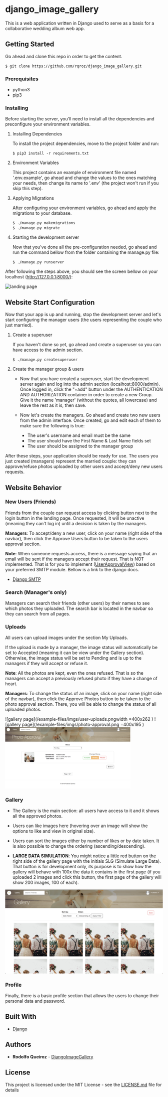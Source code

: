 # django_image_gallery

This is a web application written in Django used to serve as a basis for a collaborative wedding album web app.

## Getting Started

Go ahead and clone this repo in order to get the content.

```
$ git clone https://github.com/rqroz/django_image_gallery.git
```


### Prerequisites

- python3
- pip3

### Installing

Before starting the server, you'll need to install all the dependencies and preconfigure your environment variables.

1. Installing Dependencies

   To install the project dependencies, move to the project folder and run:
   ```
   $ pip3 install -r requirements.txt
   ```

2. Environment Variables

   This project contains an example of environment file named '.env.example', go ahead and change the values to the ones matching your needs, then change its name to '.env' (the project won't run if you skip this step).

3. Applying Migrations

   After configuring your environment variables, go ahead and apply the migrations to your database.
   ```
   $ ./manage.py makemigrations
   $ ./manage.py migrate
   ```

4. Starting the development server

   Now that you've done all the pre-configuration needed, go ahead and run the command bellow from the folder containing the manage.py file:
   ```
   $ ./manage.py runserver
   ```

After following the steps above, you should see the screen bellow on your localhost (http://127.0.0.1:8000/):

![landing page](/example-files/imgs/landing.png)

## Website Start Configuration

Now that your app is up and running, stop the development server and let's start configuring the manager users (the users representing the couple who just married).

1. Create a superuser

   If you haven't done so yet, go ahead and create a superuser so you can have access to the admin section.
   ```
   $ ./manage.py createsuperuser
   ```

2. Create the manager group & users
   - Now that you have created a superuser, start the development server again and log into the admin section (localhost:8000/admin). Once logged in, click the "+add" button under the AUTHENTICATION AND AUTHORIZATION container in order to create a new Group. Give it the name 'manager' (without the quotes, all lowercase) and leave the rest as it is, then save.

   - Now let's create the managers. Go ahead and create two new users from the admin interface. Once created,
   go and edit each of them to make sure the following is true:
     * The user's username and email must be the same
     * The user should have the First Name & Last Name fields set
     * The user should be assigned to the manager group

After these steps, your application should be ready for use. The users you just created (managers) represent the married couple: they can approve/refuse photos uploaded by other users and accept/deny new users requests.


## Website Behavior

### New Users (Friends)

  Friends from the couple can request access by clicking button next to the login button in the landing page. Once requested, it will be unactive (meaning they can't log in) until a decision is taken by the managers.

  **Managers**: To accept/deny a new user, click on your name (right side of the navbar), then click the Approve Users button to be taken to the users approval section.

  **Note**: When someone requests access, there is a message saying that an email will be sent if the managers accept their request. That is NOT implemented. That is for you to implement ([UserApprovalView](/image_gallery/website/views/user_views.py)) based on your preferred SMTP module. Bellow is a link to the django docs.
  - [Django SMTP](https://docs.djangoproject.com/en/2.0/topics/email/)

### Search (Manager's only)

  Managers can search their friends (other users) by their names to see which photos they uploaded. The search bar is located in the navbar so they can search from all pages.

### Uploads

  All users can upload images under the section My Uploads.

  If the upload is made by a manager, the image status will automatically be set to Accepted (meaning it can be view under the Gallery section). Otherwise, the image status will be set to Pending and is up to the managers if they will accept or refuse it.

  **Note**: All the photos are kept, even the ones refused. That is so the managers can accept a previously refused photo if they have a change of heart.

  **Managers**: To change the status of an image, click on your name (right side of the navbar), then click the Approve Photos button to be taken to the photo approval section. There, you will be able to change the status of all uploaded photos.

  ![gallery page](/example-files/imgs/user-uploads.pngwidth =400x262 )
  ![gallery page](/example-files/imgs/photo-approval.png =400x195 )
  <img width="400" alt="Photo Approval" src="/example-files/imgs/photo-approval.png">

### Gallery

  - The Gallery is the main section: all users have access to it and it shows all the approved photos.
  - Users can like images here (hovering over an image will show the options to like and view in original size).
  - Users can sort the images either by number of likes or by date taken. It is also possible to change the ordering (ascending/descending).

  - **LARGE DATA SIMULATION**: You might notice a little red button on the right side of the gallery page with the initials SLG (Simulate Large Data). That button is for development only, its purpose is to show how the gallery will behave with 100x the data it contains in the first page (if you uploaded 2 images and click this button, the first page of the gallery will show 200 images, 100 of each).

  ![gallery page](/example-files/imgs/gallery.png)

### Profile

  Finally, there is a basic profile section that allows the users to change their personal data and password.

## Built With

* [Django](https://www.djangoproject.com/)

## Authors

* **Rodolfo Queiroz** - [DjangoImageGallery](https://github.com/rqroz/django_image_gallery)

## License

This project is licensed under the MIT License - see the [LICENSE.md](LICENSE.md) file for details
